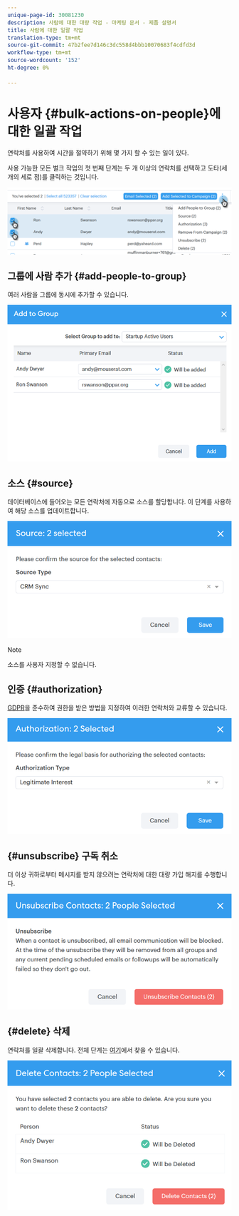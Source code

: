 ```yaml
---
unique-page-id: 30081230
description: 사람에 대한 대량 작업 - 마케팅 문서 - 제품 설명서
title: 사람에 대한 일괄 작업
translation-type: tm+mt
source-git-commit: 47b2fee7d146c3dc558d4bbb10070683f4cdfd3d
workflow-type: tm+mt
source-wordcount: '152'
ht-degree: 0%

---
```



# 사용자 {#bulk-actions-on-people}에 대한 일괄 작업

연락처를 사용하여 시간을 절약하기 위해 몇 가지 할 수 있는 일이 있다.

사용 가능한 모든 벌크 작업의 첫 번째 단계는 두 개 이상의 연락처를 선택하고 도타(세 개의 세로 점)를 클릭하는 것입니다.

![](assets/one-3.png)

## 그룹에 사람 추가 {#add-people-to-group}

여러 사람을 그룹에 동시에 추가할 수 있습니다.

![](assets/add-to-group.png)

## 소스 {#source}

데이터베이스에 들어오는 모든 연락처에 자동으로 소스를 할당합니다. 이 단계를 사용하여 해당 소스를 업데이트합니다.

![](assets/source.png)

>[!NOTE]
>
>소스를 사용자 지정할 수 없습니다.

## 인증 {#authorization}

[GDPR](http://eugdpr.org/)을 준수하여 권한을 받은 방법을 지정하여 이러한 연락처와 교류할 수 있습니다.

![](assets/authorization.png)

## {#unsubscribe} 구독 취소

더 이상 귀하로부터 메시지를 받지 않으려는 연락처에 대한 대량 가입 해지를 수행합니다.

![](assets/unsubscribe.png)

## {#delete} 삭제

연락처를 일괄 삭제합니다. 전체 단계는 [여기](http://docs.marketo.com/display/DOCS/How+to+Add+or+Delete+Contacts#HowtoAddorDeleteContacts-DeletingContacts)에서 찾을 수 있습니다.

![](assets/delete.png)

